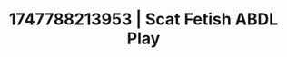 ---
categories:
- Tan lines & lingerie
- Chastity play
- Feather touch
- Workplace fantasy
- Hair pulling
image: /assets/images/1747788213953.jpg
layout: post
seo:
  description: Featured content with exclusive ABDL Play, Scat Fetish. HD images available.
  keywords: ABDL Play, Scat Fetish
  og_image: /assets/images/1747788213953.jpg
  schema_type: VisualArtwork
tags:
- ABDL Play
- Scat Fetish
- '#1747788213953'
title: 1747788213953 | Scat Fetish ABDL Play
---